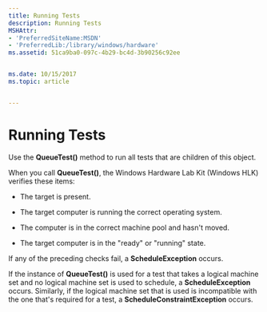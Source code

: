 ```yaml
---
title: Running Tests
description: Running Tests
MSHAttr:
- 'PreferredSiteName:MSDN'
- 'PreferredLib:/library/windows/hardware'
ms.assetid: 51ca9ba0-097c-4b29-bc4d-3b90256c92ee


ms.date: 10/15/2017
ms.topic: article


---
```


# Running Tests


Use the **QueueTest()** method to run all tests that are children of this object.

When you call **QueueTest()**, the Windows Hardware Lab Kit (Windows HLK) verifies these items:

-   The target is present.

-   The target computer is running the correct operating system.

-   The computer is in the correct machine pool and hasn't moved.

-   The target computer is in the "ready" or "running" state.

If any of the preceding checks fail, a **ScheduleException** occurs.

If the instance of **QueueTest()** is used for a test that takes a logical machine set and no logical machine set is used to schedule, a **ScheduleException** occurs. Similarly, if the logical machine set that is used is incompatible with the one that's required for a test, a **ScheduleConstraintException** occurs.

 

 






